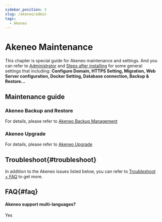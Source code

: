 ```yaml
---
sidebar_position: 3
slug: /akeneo/admin
tags:
  - Akeneo
---
```



# Akeneo Maintenance

This chapter is special guide for Akeneo maintenance and settings. And you can refer to [Administrator](../administrator) and [Steps after installing](../install/setup) for some general settings that including: **Configure Domain, HTTPS Setting, Migration, Web Server configuration, Docker Setting, Database connection, Backup & Restore...**  

## Maintenance guide

### Akeneo Backup and Restore

For details, please refer to [Akeneo Backup Management](https://docs.akeneo.com/6.0/technical_architecture/technical_information/operation_processes.html#backup-management)

### Akeneo Upgrade

For details, please refer to [Akeneo Upgrade](https://docs.akeneo.com/6.0/migrate_pim/upgrade_major_version.html#upgrade-from-5-0-to-6-0)

## Troubleshoot{#troubleshoot}

In addition to the Akeneo issues listed below, you can refer to [Troubleshoot + FAQ](../troubleshoot) to get more.  

## FAQ{#faq}

#### Akeneo support multi-languages?

Yes


